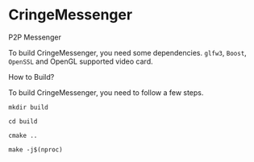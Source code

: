 # CringeMessenger
P2P Messenger

To build CringeMessenger, you need some dependencies.
`glfw3`, `Boost`, `OpenSSL` and OpenGL supported video card.

How to Build?

To build CringeMessenger, you need to follow a few steps.

`mkdir build`

`cd build`

`cmake ..`

`make -j$(nproc)`
